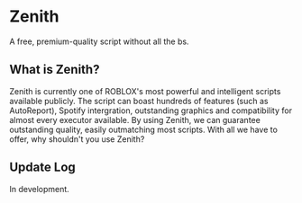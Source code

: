 # Zenith
A free, premium-quality script without all the bs.

## What is Zenith?
Zenith is currently one of ROBLOX's most powerful and intelligent scripts available publicly. The script can boast hundreds of features (such as AutoReport), Spotify intergration, outstanding graphics and compatibility for almost every executor available. By using Zenith, we can guarantee outstanding quality, easily outmatching most scripts. With all we have to offer, why shouldn't you use Zenith?

## Update Log

In development.
